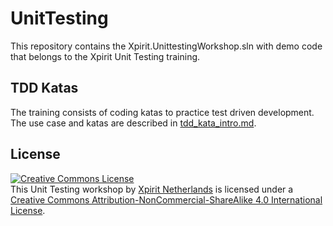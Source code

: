 # UnitTesting

This repository contains the Xpirit.UnittestingWorkshop.sln with demo code that belongs to the Xpirit Unit Testing training.

## TDD Katas

The training consists of coding katas to practice test driven development.
The use case and katas are described in [tdd_kata_intro.md](tdd_katas\tdd_kata_intro.md).

## License
[![Creative Commons License](https://i.creativecommons.org/l/by-nc-sa/4.0/88x31.png)](http://creativecommons.org/licenses/by-nc-sa/4.0/)  
This Unit Testing workshop by [Xpirit Netherlands](https://xpirit.com) is licensed under a [Creative Commons Attribution-NonCommercial-ShareAlike 4.0 International License](http://creativecommons.org/licenses/by-nc-sa/4.0/).